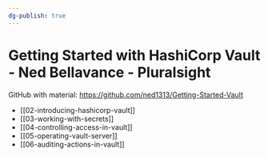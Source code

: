 ```yaml
---
dg-publish: true
---
```

# Getting Started with HashiCorp Vault - Ned Bellavance - Pluralsight

GitHub with material: <https://github.com/ned1313/Getting-Started-Vault>

- [[02-introducing-hashicorp-vault]]
- [[03-working-with-secrets]]
- [[04-controlling-access-in-vault]]
- [[05-operating-vault-server]]
- [[06-auditing-actions-in-vault]]

